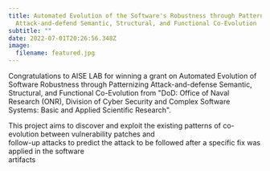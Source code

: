 ```yaml
---
title: Automated Evolution of the Software's Robustness through Patternizing
  Attack-and-defend Semantic, Structural, and Functional Co-Evolution
subtitle: ""
date: 2022-07-01T20:26:56.348Z
image:
  filename: featured.jpg
---
```

Congratulations to AISE LAB for winning a grant on Automated Evolution of Software Robustness through Patternizing Attack-and-defense Semantic, Structural, and Functional Co-Evolution from "DoD: Office of Naval Research (ONR), Division of Cyber Security and Complex Software Systems: Basic and Applied Scientific Research". 

<!--more-->

T﻿his project aims to discover and exploit the existing patterns of co-evolution between vulnerability patches and\
follow-up attacks to predict the attack to be followed after a specific fix was applied in the software\
artifacts

<!--EndFragment-->
